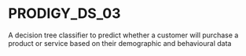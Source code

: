 # PRODIGY_DS_03
A decision tree classifier to predict whether a customer will purchase a product or service based on their demographic and behavioural data
